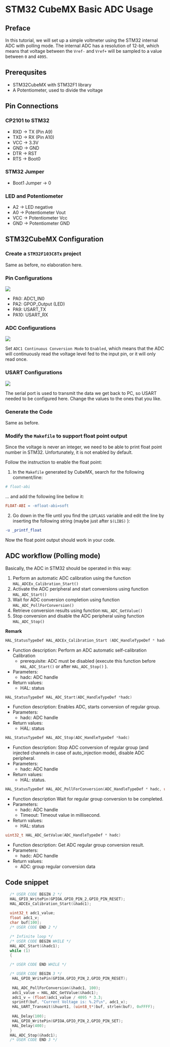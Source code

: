 # STM32 CubeMX Basic ADC Usage

## Preface

In this tutorial, we will set up a simple voltmeter using the STM32 internal ADC with polling mode. The internal ADC has a resolution of 12-bit, which means that voltage between the `Vref-` and `Vref+` will be sampled to a value between `0` and `4095`.

## Prerequsites

* STM32CubeMX with STM32F1 library
* A Potentiometer, used to divide the voltage

## Pin Connections

### CP2101 to STM32
* RXD -> TX (Pin A9)
* TXD -> RX (Pin A10)
* VCC -> 3.3V
* GND -> GND 
* DTR -> RST
* RTS -> Boot0

### STM32 Jumper
* Boot1 Jumper -> 0

### LED and Potentiometer

*  A2 -> LED negative
*  A0 -> Potentiometer Vout
* VCC -> Potentiometer Vcc
* GND -> Potentiometer GND

## STM32CubeMX Configuration

### Create a `STM32F103C8Tx` project

Same as before, no elaboration here.

### Pin Configurations

![](img/adc_basic_p01.PNG)

*  PA0: ADC1_IN0
*  PA2: GPOP_Output (LED)
*  PA9: USART_TX
* PA10: USART_RX

### ADC Configurations

![](img/adc_basic_p02.PNG)

Set `ADC1 Continuous Conversion Mode` to `Enabled`, which means that the ADC will continuously read the voltage level fed to the input pin, or it will only read once.

### USART Configurations

![](img/adc_basic_p03.PNG)

The serial port is used to transmit the data we get back to PC, so USART needed to be configured here. Change the values to the ones that you like.

### Generate the Code

Same as before.

### Modify the `Makefile` to support float point output

Since the voltage is never an integer, we need to be able to print float point number in STM32. Unfortunately, it is not enabled by default.

Follow the instruction to enable the float point:
1. In the `Makefile` generated by CubeMX, search for the following comment/line:
```Makefile
# float-abi
```
... and add the following line bellow it:
```Makefile
FLOAT-ABI = -mfloat-abi=soft
```
2. Go down in the file until you find the `LDFLAGS` variable and edit the line by inserting the following string (maybe just after `$(LIBS)` ):
```Makefile
-u _printf_float
```

Now the float point output should work in your code.

## ADC workflow (Polling mode)

Basically, the ADC in STM32 should be operated in this way:

1. Perform an automatic ADC calibration using the function `HAL_ADCEx_Calibration_Start()`
2. Activate the ADC peripheral and start conversions using function `HAL_ADC_Start()`
3. Wait for ADC conversion completion using function `HAL_ADC_PollForConversion()`
4. Retrieve conversion results using function `HAL_ADC_GetValue()`
5. Stop conversion and disable the ADC peripheral using function `HAL_ADC_Stop()`

**Remark**

```C
HAL_StatusTypeDef HAL_ADCEx_Calibration_Start (ADC_HandleTypeDef * hadc)
```
* Function description: Perform an ADC automatic self-calibration Calibration 
  * prerequisite: ADC must be disabled (execute this function before `HAL_ADC_Start()` or after `HAL_ADC_Stop()` ).
* Parameters: 
  * hadc: ADC handle
* Return values: 
  * HAL: status

```C
HAL_StatusTypeDef HAL_ADC_Start(ADC_HandleTypeDef *hadc)
```
* Function description: Enables ADC, starts conversion of regular group.
* Parameters: 
  * hadc: ADC handle
* Return values:
  * HAL: status

```C
HAL_StatusTypeDef HAL_ADC_Stop(ADC_HandleTypeDef *hadc)
```
* Function description: Stop ADC conversion of regular group (and injected channels in case of auto_injection mode), disable ADC peripheral.
* Parameters:
  * hadc: ADC handle
* Return values: 
  * HAL: status.

```C
HAL_StatusTypeDef HAL_ADC_PollForConversion(ADC_HandleTypeDef * hadc, uint32_t Timeout)
```
* Function description Wait for regular group conversion to be completed.
* Parameters:
  * hadc: ADC handle
  * Timeout: Timeout value in millisecond.
* Return values:
  * HAL: status

```C
uint32_t HAL_ADC_GetValue(ADC_HandleTypeDef * hadc)
```
* Function description: Get ADC regular group conversion result.
* Parameters: 
  * hadc: ADC handle
* Return values: 
  * ADC: group regular conversion data

## Code snippet

```C
  /* USER CODE BEGIN 2 */
  HAL_GPIO_WritePin(GPIOA,GPIO_PIN_2,GPIO_PIN_RESET);
  HAL_ADCEx_Calibration_Start(&hadc1);
  
  uint32_t adc1_value;
  float adc1_v;
  char buf[100];
  /* USER CODE END 2 */

  /* Infinite loop */
  /* USER CODE BEGIN WHILE */
  HAL_ADC_Start(&hadc1);
  while (1)
  {

  /* USER CODE END WHILE */

  /* USER CODE BEGIN 3 */
   HAL_GPIO_WritePin(GPIOA,GPIO_PIN_2,GPIO_PIN_RESET);
   
   HAL_ADC_PollForConversion(&hadc1, 100);
   adc1_value = HAL_ADC_GetValue(&hadc1);
   adc1_v = (float)adc1_value / 4095 * 3.3;
   sprintf(buf, "Current Voltage is: %.2f\n", adc1_v);
   HAL_UART_Transmit(&huart1, (uint8_t*)buf, strlen(buf), 0xFFFF);
   
   HAL_Delay(100);
   HAL_GPIO_WritePin(GPIOA,GPIO_PIN_2,GPIO_PIN_SET);
   HAL_Delay(400);
  }
  HAL_ADC_Stop(&hadc1);
  /* USER CODE END 3 */
```

